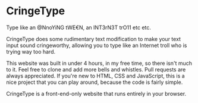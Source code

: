 CringeType
==========

Type like an @NnoYiNG tWE€N, an INT3rN3T trO11 etc etc.

CringeType does some rudimentary text modification to make your text input sound cringeworthy, allowing you to type like an Internet troll who is trying way too hard.

This website was built in under 4 hours, in my free time, so there isn't much to it. Feel free to clone and add more bells and whistles. Pull requests are always appreciated. If you're new to HTML, CSS and JavaScript, this is a nice project that you can play around, because the code is fairly simple.

CringeType is a front-end-only website that runs entirely in your browser.